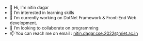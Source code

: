 - 👋 Hi, I’m nitin dagar
- 👀 I’m interested in learning skills
-  🌱 I’m currently working on DotNet Framework & Front-End Web development.
- 💞️ I’m looking to collaborate on programming
- 📫 You can reach me on email : nitin.dagar.cse.2022@miet.ac.in

<!---
nitindagar12/nitindagar12 is a ✨ special ✨ repository because its `README.md` (this file) appears on your GitHub profile.
You can click the Preview link to take a look at your changes.
--->
